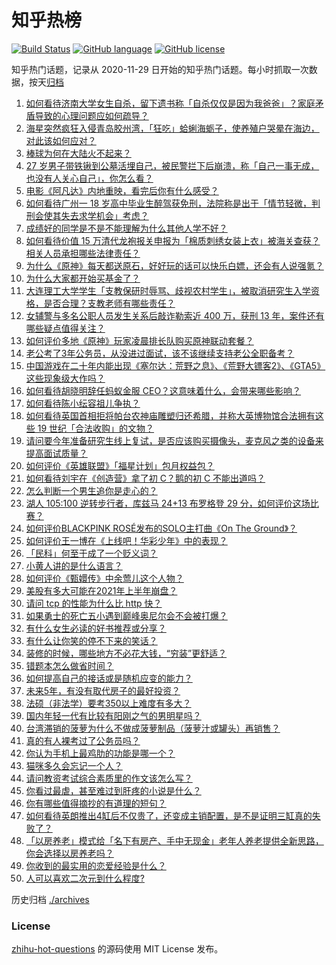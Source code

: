 # 知乎热榜
[![Build Status](https://github.com/ToWeLong/zhihu-hot-questions/workflows/CI/badge.svg)](https://github.com/ToWeLong/zhihu-hot-questions/actions)
[![GitHub language](https://img.shields.io/badge/language-golang-orange.svg)](https://golang.org/)
[![GitHub license](https://img.shields.io/github/license/ToWeLong/zhihu-hot-questions)](https://github.com/ToWeLong/zhihu-hot-questions/blob/main/LICENSE)

知乎热门话题，记录从 2020-11-29 日开始的知乎热门话题。每小时抓取一次数据，按天[归档](./archives)

<!-- BEGIN -->

1. [如何看待济南大学女生自杀，留下遗书称「自杀仅仅是因为我爸爸」？家庭矛盾导致的心理问题应如何疏导？](https://www.zhihu.com/question/448002553)
1. [海星突然疯狂入侵青岛胶州湾，「狂吃」蛤蜊海蛎子，使养殖户哭晕在海边，对此该如何应对？](https://www.zhihu.com/question/448899043)
1. [棒球为何在大陆火不起来？](https://www.zhihu.com/question/448302143)
1. [27 岁男子带铁锹到公墓活埋自己，被民警拦下后崩溃，称「自己一事无成，也没有人关心自己」，你怎么看？](https://www.zhihu.com/question/448895485)
1. [电影《阿凡达》内地重映，看完后你有什么感受？](https://www.zhihu.com/question/448750149)
1. [如何看待广州一 18 岁高中毕业生醉驾获免刑，法院称是出于「情节轻微，判刑会使其失去求学机会」考虑？](https://www.zhihu.com/question/448905232)
1. [成绩好的同学是不是不能理解为什么其他人学不好？](https://www.zhihu.com/question/440822975)
1. [如何看待价值 15 万清代龙袍报关申报为「棉质刺绣女装上衣」被海关查获？相关人员承担哪些法律责任？](https://www.zhihu.com/question/448701359)
1. [为什么《原神》每天都送原石，好好玩的话可以快乐白嫖，还会有人说强氪？](https://www.zhihu.com/question/442373014)
1. [为什么大家都开始买基金了？](https://www.zhihu.com/question/440302773)
1. [大连理工大学学生「支教保研时辱骂、歧视农村学生」，被取消研究生入学资格，是否合理？支教老师有哪些责任？](https://www.zhihu.com/question/449089292)
1. [女辅警与多名公职人员发生关系后敲诈勒索近 400 万，获刑 13 年，案件还有哪些疑点值得关注？](https://www.zhihu.com/question/448965331)
1. [如何评价多地《原神》玩家凌晨排长队购买原神联动套餐？](https://www.zhihu.com/question/449049692)
1. [老公考了3年公务员，从没进过面试，该不该继续支持老公全职备考？](https://www.zhihu.com/question/417796263)
1. [中国游戏在二十年内能出现《塞尔达：荒野之息》、《荒野大镖客2》、《GTA5》这些现象级大作吗？](https://www.zhihu.com/question/448003342)
1. [如何看待胡晓明辞任蚂蚁金服 CEO？这意味着什么，会带来哪些影响？](https://www.zhihu.com/question/448999558)
1. [如何看待陈小纭容祖儿争执？](https://www.zhihu.com/question/448965863)
1. [如何看待英国首相拒将帕台农神庙雕塑归还希腊，并称大英博物馆合法拥有这些 19 世纪「合法收购」的文物？](https://www.zhihu.com/question/449101017)
1. [请问要今年准备研究生线上复试，是否应该购买摄像头，麦克风之类的设备来提高面试质量？](https://www.zhihu.com/question/387856123)
1. [如何评价《英雄联盟》「福星计划」包月权益包？](https://www.zhihu.com/question/449006082)
1. [如何看待刘宇在《创造营》拿了初 C？鹅的初 C 不能出道吗？](https://www.zhihu.com/question/448764200)
1. [怎么判断一个男生追你是走心的？](https://www.zhihu.com/question/307685355)
1. [湖人 105:100 逆转步行者，库兹马 24+13 布罗格登 29 分，如何评价这场比赛？](https://www.zhihu.com/question/449078734)
1. [如何评价BLACKPINK ROSÉ发布的SOLO主打曲《On The Ground》？](https://www.zhihu.com/question/448925963)
1. [如何评价王一博在《上线吧！华彩少年》中的表现？](https://www.zhihu.com/question/449005134)
1. [「民科」何至于成了一个贬义词？](https://www.zhihu.com/question/448288293)
1. [小黄人讲的是什么语言？](https://www.zhihu.com/question/30830614)
1. [如何评价《甄嬛传》中余莺儿这个人物？](https://www.zhihu.com/question/354476234)
1. [美股有多大可能在2021年上半年崩盘？](https://www.zhihu.com/question/447024407)
1. [请问 tcp 的性能为什么比 http 快？](https://www.zhihu.com/question/314704554)
1. [如果勇士的死亡五小遇到巅峰奥尼尔会不会被打爆？](https://www.zhihu.com/question/447269748)
1. [有什么女生必读的好书推荐或分享？](https://www.zhihu.com/question/445997801)
1. [有什么让你笑的停不下来的笑话？](https://www.zhihu.com/question/341899771)
1. [装修的时候，哪些地方不必花大钱，“穷装”更舒适？](https://www.zhihu.com/question/434313025)
1. [错题本怎么做省时间？](https://www.zhihu.com/question/35049882)
1. [如何提高自己的接话或是随机应变的能力？](https://www.zhihu.com/question/316725457)
1. [未来5年，有没有取代房子的最好投资？](https://www.zhihu.com/question/441692710)
1. [法硕（非法学）要考350以上难度有多大？](https://www.zhihu.com/question/56326518)
1. [国内年轻一代有比较有阳刚之气的男明星吗？](https://www.zhihu.com/question/436821458)
1. [台湾滞销的菠萝为什么不做成菠萝制品（菠萝汁或罐头）再销售？](https://www.zhihu.com/question/448567998)
1. [真的有人裸考过了公务员吗？](https://www.zhihu.com/question/276113114)
1. [你认为手机上最鸡肋的功能是哪一个？](https://www.zhihu.com/question/447620352)
1. [猫咪多久会忘记一个人？](https://www.zhihu.com/question/284146536)
1. [请问教资考试综合素质里的作文该怎么写？](https://www.zhihu.com/question/439265021)
1. [你看过最虐，甚至难过到肝疼的小说是什么？](https://www.zhihu.com/question/370779010)
1. [你有哪些值得摘抄的有道理的短句？](https://www.zhihu.com/question/446870060)
1. [如何看待英朗推出4缸后不仅贵了，还变成主销配置，是不是证明三缸真的失败了？](https://www.zhihu.com/question/445703274)
1. [「以房养老」模式给「名下有房产、手中无现金」老年人养老提供全新思路，你会选择以房养老吗？](https://www.zhihu.com/question/447561999)
1. [你收到的最实用的恋爱经验是什么？](https://www.zhihu.com/question/59835732)
1. [人可以喜欢二次元到什么程度?](https://www.zhihu.com/question/444925226)

<!-- END -->

历史归档 [./archives](./archives)


### License
[zhihu-hot-questions](https://github.com/towelong/zhihu-hot-questions) 的源码使用 MIT License 发布。